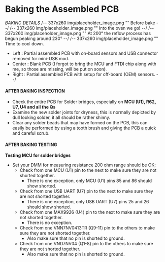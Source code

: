 # Baking the Assembled PCB

*BAKING DETAILS*
/-- 337x260 img/placeholder_image.png "" Before bake --/
/-- 337x260 img/placeholder_image.png "" Into the oven we go! --/
/-- 337x260 img/placeholder_image.png "" At 200&deg; the reflow process has begun peaking around 230&deg; --/
/-- 337x260 img/placeholder_image.png "" Time to cool down. 

- Left : Partial assembled PCB with on-board sensors and USB connector removed for mini-USB mod.
- Center : Blank PCB (I forgot to bring the MCU and FTDI chip along with me, so those are missing, will be put on soon).
- Right : Partial assembled PCB with setup for off-board (OEM) sensors.
--/

#### AFTER BAKING INSPECTION

- Check the entire PCB for Solder bridges, especially on **MCU (U1), R62, U7, U4 and all the Qs**
- Examine the new solder joints for dryness, this is normally depicted by dull looking solder, it all should be rather shinny.
- Clear any solder beads that may have formed on the PCB, this can easily be performed by using a tooth brush and giving the PCB a quick and careful scrub.

#### AFTER BAKING TESTING

**Testing MCU for solder bridges**

- Set your DMM for measuring resistance 200 ohm range should be OK;
	- Check from one MCU (U1) pin to the next to make sure they are not shorted together.
		- There is one exception, only MCU (U1) pins 85 and 86 should show shorted.
	- Check from one USB UART (U7) pin to the next to make sure they are not shorted together.
		- There is one exception, only USB UART (U7) pins 25 and 26 should show shorted.
	- Check from one MAX9926 (U4) pin to the next to make sure they are not shorted together.
		- There is no exception.
	- Check from one VNN7NV0413TR (Q9-11) pin to the others to make sure they are not shorted together.
		- Also make sure that no pin is shorted to ground.
	- Check from one VND7NV04 (Q1-8) pin to the others to make sure they are not shorted together.
		- Also make sure that no pin is shorted to ground.

